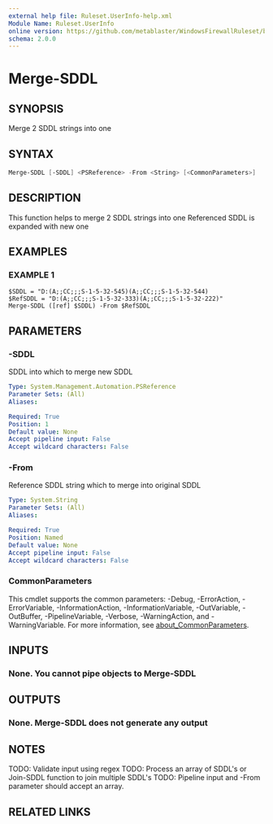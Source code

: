 ```yaml
---
external help file: Ruleset.UserInfo-help.xml
Module Name: Ruleset.UserInfo
online version: https://github.com/metablaster/WindowsFirewallRuleset/blob/master/Modules/Ruleset.UserInfo/Help/en-US/Merge-SDDL.md
schema: 2.0.0
---
```


# Merge-SDDL

## SYNOPSIS

Merge 2 SDDL strings into one

## SYNTAX

```powershell
Merge-SDDL [-SDDL] <PSReference> -From <String> [<CommonParameters>]
```

## DESCRIPTION

This function helps to merge 2 SDDL strings into one
Referenced SDDL is expanded with new one

## EXAMPLES

### EXAMPLE 1

```
$SDDL = "D:(A;;CC;;;S-1-5-32-545)(A;;CC;;;S-1-5-32-544)
$RefSDDL = "D:(A;;CC;;;S-1-5-32-333)(A;;CC;;;S-1-5-32-222)"
Merge-SDDL ([ref] $SDDL) -From $RefSDDL
```

## PARAMETERS

### -SDDL

SDDL into which to merge new SDDL

```yaml
Type: System.Management.Automation.PSReference
Parameter Sets: (All)
Aliases:

Required: True
Position: 1
Default value: None
Accept pipeline input: False
Accept wildcard characters: False
```

### -From

Reference SDDL string which to merge into original SDDL

```yaml
Type: System.String
Parameter Sets: (All)
Aliases:

Required: True
Position: Named
Default value: None
Accept pipeline input: False
Accept wildcard characters: False
```

### CommonParameters

This cmdlet supports the common parameters: -Debug, -ErrorAction, -ErrorVariable, -InformationAction, -InformationVariable, -OutVariable, -OutBuffer, -PipelineVariable, -Verbose, -WarningAction, and -WarningVariable. For more information, see [about_CommonParameters](http://go.microsoft.com/fwlink/?LinkID=113216).

## INPUTS

### None. You cannot pipe objects to Merge-SDDL

## OUTPUTS

### None. Merge-SDDL does not generate any output

## NOTES

TODO: Validate input using regex
TODO: Process an array of SDDL's or Join-SDDL function to join multiple SDDL's
TODO: Pipeline input and -From parameter should accept an array.

## RELATED LINKS
